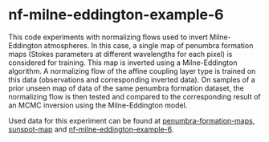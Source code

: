 # nf-milne-eddington-example-6
This code experiments with normalizing flows used to invert Milne-Eddington atmospheres. In this case, a single map of penumbra formation maps (Stokes parameters at different wavelengths for each pixel) is considered for training. This map is inverted using a Milne-Eddington algorithm. A normalizing flow of the affine coupling layer type is trained on this data (observations and corresponding inverted data). On samples of a prior unseen map of data of the same penumbra formation dataset, the normalizing flow is then tested and compared to the corresponding result of an MCMC inversion using the Milne-Eddington model.

Used data for this experiment can be found at [penumbra-formation-maps](https://drive.google.com/drive/folders/1-W3vCJC4gEsQWW0pzwF8PbQ3erE0eGPI?usp=drive_link/), [sunspot-map](https://drive.google.com/drive/folders/1AM6oA1mLYQ_DtIlSv52aYXDNDTygRQyq?usp=drive_link) and [nf-milne-eddington-example-6](https://drive.google.com/drive/folders/1ej4WlPhYdnJJBQhc4P7c_LbBevUnZDj4?usp=drive_link).
